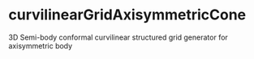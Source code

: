 # curvilinearGridAxisymmetricCone
3D Semi-body conformal curvilinear structured grid generator for axisymmetric body
